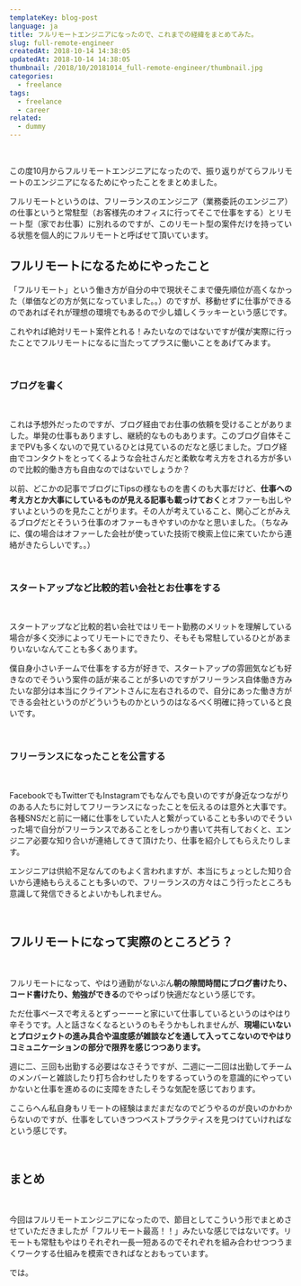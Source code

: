```yaml
---
templateKey: blog-post
language: ja
title: フルリモートエンジニアになったので、これまでの経緯をまとめてみた。
slug: full-remote-engineer
createdAt: 2018-10-14 14:38:05
updatedAt: 2018-10-14 14:38:05
thumbnail: /2018/10/20181014_full-remote-engineer/thumbnail.jpg
categories:
  - freelance
tags:
  - freelance
  - career
related:
  - dummy
---
```


&nbsp;

この度10月からフルリモートエンジニアになったので、振り返りがてらフルリモートのエンジニアになるためにやったことをまとめました。

フルリモートというのは、フリーランスのエンジニア（業務委託のエンジニア）の仕事というと常駐型（お客様先のオフィスに行ってそこで仕事をする）とリモート型（家でお仕事）に別れるのですが、このリモート型の案件だけを持っている状態を個人的にフルリモートと呼ばせて頂いています。

<h2>フルリモートになるためにやったこと</h2>
「フルリモート」という働き方が自分の中で現状そこまで優先順位が高くなかった（単価などの方が気になっていました。。）のですが、移動せずに仕事ができるのであればそれが理想の環境でもあるので少し嬉しくラッキーという感じです。

これやれば絶対リモート案件とれる！みたいなのではないですが僕が実際に行ったことでフルリモートになるに当たってプラスに働いことをあげてみます。
<div class="adsense"></div>

&nbsp;
<h3>ブログを書く</h3>
&nbsp;

これは予想外だったのですが、ブログ経由でお仕事の依頼を受けることがありました。単発の仕事もありますし、継続的なものもあります。このブログ自体そこまでPVも多くないので見ているひとは見ているのだなと感じました。ブログ経由でコンタクトをとってくるような会社さんだと柔軟な考え方をされる方が多いので比較的働き方も自由なのではないでしょうか？

以前、どこかの記事でブログにTipsの様なものを書くのも大事だけど、<strong>仕事への考え方とか大事にしているものが見える記事も載っけておく</strong>とオファーも出しやすいよというのを見たことがります。その人が考えていること、関心ごとがみえるブログだとそういう仕事のオファーもきやすいのかなと思いました。（ちなみに、僕の場合はオファーした会社が使っていた技術で検索上位に来ていたから連絡がきたらしいです。。）

&nbsp;
<h3>スタートアップなど比較的若い会社とお仕事をする</h3>
&nbsp;

スタートアップなど比較的若い会社ではリモート勤務のメリットを理解している場合が多く交渉によってリモートにできたり、そもそも常駐しているひとがあまりいないなんてことも多くあります。

僕自身小さいチームで仕事をする方が好きで、スタートアップの雰囲気なども好きなのでそういう案件の話が来ることが多いのですがフリーランス自体働き方みたいな部分は本当にクライアントさんに左右されるので、自分にあった働き方ができる会社というのがどういうものかというのはなるべく明確に持っていると良いです。

&nbsp;
<h3>フリーランスになったことを公言する</h3>
&nbsp;

FacebookでもTwitterでもInstagramでもなんでも良いのですが身近なつながりのある人たちに対してフリーランスになったことを伝えるのは意外と大事です。各種SNSだと前に一緒に仕事をしていた人と繋がっていることも多いのでそういった場で自分がフリーランスであることをしっかり書いて共有しておくと、エンジニア必要な知り合いが連絡してきて頂けたり、仕事を紹介してもらえたりします。

エンジニアは供給不足なんてのもよく言われますが、本当にちょっとした知り合いから連絡もらえることも多いので、フリーランスの方々はこう行ったところも意識して発信できるとよいかもしれません。

&nbsp;
<h2>フルリモートになって実際のところどう？</h2>
&nbsp;

フルリモートになって、やはり通勤がないぶん<strong>朝の隙間時間にブログ書けたり、コード書けたり、勉強ができる</strong>のでやっぱり快適だなという感じです。

ただ仕事ベースで考えるとずっーーーと家にいて仕事しているというのはやはり辛そうです。人と話さなくなるというのもそうかもしれませんが、<strong>現場にいないとプロジェクトの進み具合や温度感が雑談などを通して入ってこないのでやはりコミュニケーションの部分で限界を感じつつあります。</strong>

週に二、三回も出勤する必要はなさそうですが、二週に一二回は出勤してチームのメンバーと雑談したり打ち合わせしたりをするっていうのを意識的にやっていかないと仕事を進めるのに支障をきたしそうな気配を感じております。

ここらへん私自身もリモートの経験はまだまだなのでどうやるのが良いのかわからないのですが、仕事をしていきつつベストプラクティスを見つけていければなという感じです。

&nbsp;
<h2>まとめ</h2>
&nbsp;

今回はフルリモートエンジニアになったので、節目としてこういう形でまとめさせていただきましたが「フルリモート最高！！」みたいな感じではないです。リモートも常駐もやはりそれぞれ一長一短あるのでそれぞれを組み合わせつつうまくワークする仕組みを模索できればなとおもっています。

では。
